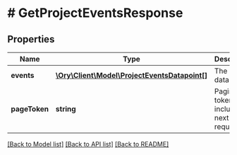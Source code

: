 # # GetProjectEventsResponse

## Properties

Name | Type | Description | Notes
------------ | ------------- | ------------- | -------------
**events** | [**\Ory\Client\Model\ProjectEventsDatapoint[]**](ProjectEventsDatapoint.md) | The list of data points. | [readonly]
**pageToken** | **string** | Pagination token to be included in next page request | [optional] [readonly]

[[Back to Model list]](../../README.md#models) [[Back to API list]](../../README.md#endpoints) [[Back to README]](../../README.md)
